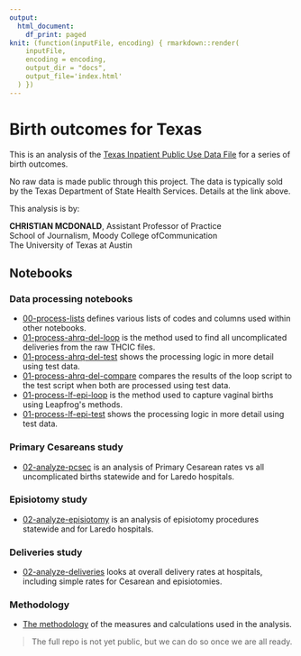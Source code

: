```yaml
---
output:
  html_document:
    df_print: paged
knit: (function(inputFile, encoding) { rmarkdown::render(
    inputFile,
    encoding = encoding,
    output_dir = "docs",
    output_file='index.html'
  ) })
---
```


# Birth outcomes for Texas

This is an analysis of the [Texas Inpatient Public Use Data File](https://www.dshs.texas.gov/thcic/hospitals/Inpatientpudf.shtm) for a series of birth outcomes.

No raw data is made public through this project. The data is typically sold by the Texas Department of State Health Services. Details at the link above.

This analysis is by:

**CHRISTIAN MCDONALD**, Assistant Professor of Practice\
School of Journalism, Moody College ofCommunication\
The University of Texas at Austin

## Notebooks

### Data processing notebooks

- [00-process-lists](https://utdata.github.io/thcic-pudf/00-process-lists.html) defines various lists of codes and columns used within other notebooks.
- [01-process-ahrq-del-loop](https://utdata.github.io/thcic-pudf/01-process-ahrq-del-loop.html) is the method used to find all uncomplicated deliveries from the raw THCIC files.
- [01-process-ahrq-del-test](https://utdata.github.io/thcic-pudf/01-process-ahrq-del-test.html) shows the processing logic in more detail using test data.
- [01-process-ahrq-del-compare](https://utdata.github.io/thcic-pudf/01-process-ahrq-del-compare.html) compares the results of the loop script to the test script when both are processed using test data.
- [01-process-lf-epi-loop](https://utdata.github.io/thcic-pudf/01-process-lf-epi-loop.html) is the method used to capture vaginal births using Leapfrog's methods.
- [01-process-lf-epi-test](https://utdata.github.io/thcic-pudf/01-process-lf-epi-test.html) shows the processing logic in more detail using test data.

### Primary Cesareans study

- [02-analyze-pcsec](https://utdata.github.io/thcic-pudf/02-analyze-pcsec.html) is an analysis of Primary Cesarean rates vs all uncomplicated births statewide and for Laredo hospitals.

### Episiotomy study

- [02-analyze-episiotomy](https://utdata.github.io/thcic-pudf/02-analyze-episiotomy.html) is an analysis of episiotomy procedures statewide and for Laredo hospitals.

### Deliveries study

- [02-analyze-deliveries](https://utdata.github.io/thcic-pudf/02-analyze-deliveries.html) looks at overall delivery rates at hospitals, including simple rates for Cesarean and episiotomies.

### Methodology

- [The methodology](https://utdata.github.io/thcic-pudf/methodology.html) of the measures and calculations used in the analysis.

> The full repo is not yet public, but we can do so once we are all ready.



